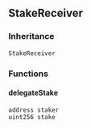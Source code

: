 ## StakeReceiver





### Inheritance

    StakeReceiver


### Functions

  #### delegateStake

  

  

    address staker 
    uint256 stake 


